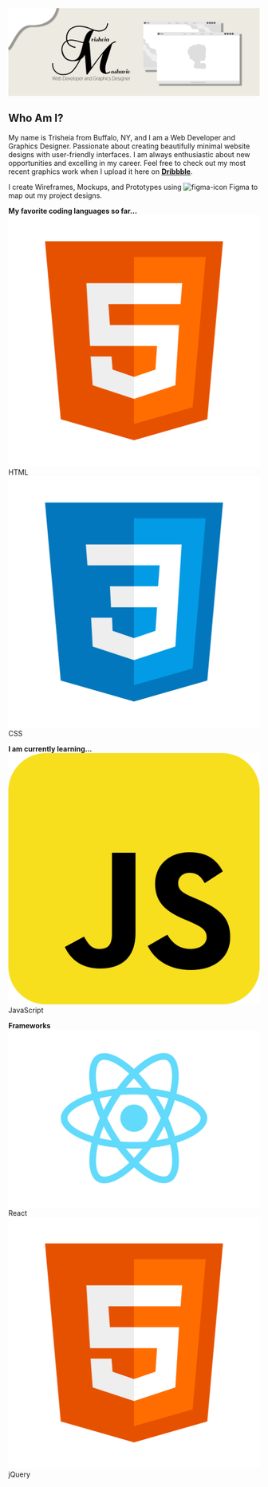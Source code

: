 
<img src="images/GitHub-Banner.jpg" alt="Trisheia-Moshaire-Banner" title="GitHub-Banner">

## Who Am I?
My name is Trisheia from Buffalo, NY, and I am a Web Developer and Graphics Designer. Passionate about creating beautifully minimal website designs with user-friendly interfaces. I am always enthusiastic about new opportunities and excelling in my career. Feel free to check out my most recent graphics work when I upload it here on **[Dribbble](http://dribbble.com)**.


I create Wireframes, Mockups, and Prototypes using <img src="" alt="figma-icon" title="figma-software"> Figma to map out my project designs. 

**My favorite coding languages so far...**
<br>
<img src="images/icons/html5.png" alt="html5" title="html5">HTML 
<img src="images/icons/css3.png" alt="css3" title="css3">CSS

**I am currently learning...**
<br>
<img src="images/icons/javascript.png" alt="javascript" title="javascript">JavaScript

**Frameworks**
<br>
<img src="images/icons/react.svg" alt="react-icon" title="react-icon">React
<img src="images/icons/html5.png" alt="jQuery-icon" title="jQuery-icon">jQuery

